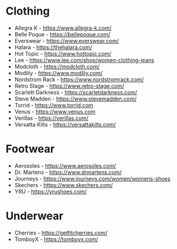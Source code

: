 # Clothing

- Allegra K - https://www.allegra-k.com/
- Belle Poque - https://bellepoque.com/
- Everswear - https://www.everswear.com/
- Halara - https://thehalara.com/
- Hot Topic - https://www.hottopic.com/
- Lee - https://www.lee.com/shop/women-clothing-jeans
- Modcloth - https://modcloth.com/
- Modlily - https://www.modlily.com/
- Nordstrom Rack - https://www.nordstromrack.com/
- Retro Stage - https://www.retro-stage.com/
- Scarlett Darkness - https://scarletdarkness.com/
- Steve Madden - https://www.stevemadden.com/
- Torrid - https://www.torrid.com
- Venus - https://www.venus.com
- Verillas - https://verillas.com/
- Versatta Kilts - https://versattakilts.com/

# Footwear

- Aerosoles - https://www.aerosoles.com/
- Dr. Martens - https://www.drmartens.com/
- Journeys - https://www.journeys.com/women/womens-shoes
- Skechers - https://www.skechers.com/
- YRU - https://yrushoes.com/

# Underwear

- Cherries - https://getfitcherries.com/
- TomboyX - https://tomboyx.com/

